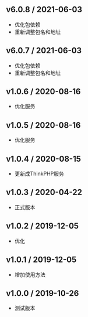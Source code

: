 ## v6.0.8 / 2021-06-03
- 优化包依赖
- 重新调整包名和地址

## v6.0.7 / 2021-06-03
- 优化包依赖
- 重新调整包名和地址

## v1.0.6 / 2020-08-16
- 优化服务

## v1.0.5 / 2020-08-16
- 优化服务

## v1.0.4 / 2020-08-15
- 更新成ThinkPHP服务

## v1.0.3 / 2020-04-22
- 正式版本

## v1.0.2 / 2019-12-05
- 优化

## v1.0.1 / 2019-12-05
- 增加使用方法

## v1.0.0 / 2019-10-26
- 测试版本
